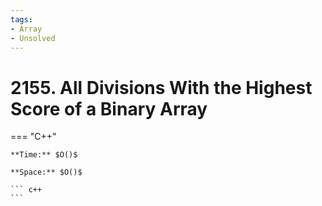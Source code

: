 ```yaml
---
tags:
- Array
- Unsolved
---
```



# 2155. All Divisions With the Highest Score of a Binary Array

=== "C++"

    **Time:** $O()$

    **Space:** $O()$

    ``` c++
    ```